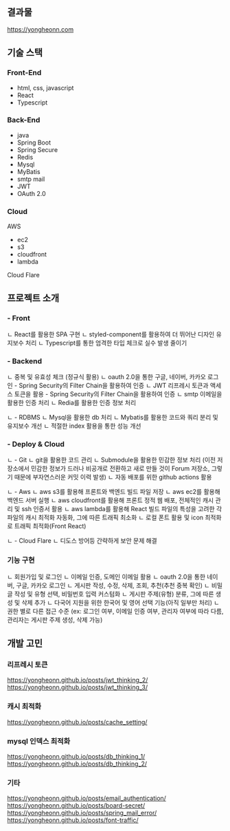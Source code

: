 ## 결과물  

https://yongheonn.com  

## 기술 스택

### Front-End

- html, css, javascript
- React
- Typescript


### Back-End

- java
- Spring Boot
- Spring Secure
- Redis
- Mysql
- MyBatis
- smtp mail
- JWT
- OAuth 2.0


### Cloud

AWS
- ec2
- s3
- cloudfront
- lambda

Cloud Flare

## 프로젝트 소개

### - Front
  ㄴ React를 활용한 SPA 구현
  ㄴ styled-component를 활용하여 더 뛰어난 디자인 유지보수 처리
  ㄴ Typescript를 통한 엄격한 타입 체크로 실수 발생 줄이기

### - Backend
  ㄴ 중복 및 유효성 체크 (정규식 활용)
  ㄴ oauth 2.0을 통한 구글, 네이버, 카카오 로그인 - Spring Security의 Filter Chain을 활용하여 인증
  ㄴ JWT 리프레시 토큰과 액세스 토큰을 활용 - Spring Security의 Filter Chain을 활용하여 인증
  ㄴ smtp 이메일을 활용한 인증 처리
  ㄴ Redia를 활용한 인증 정보 처리
  
  ㄴ - RDBMS
    ㄴ Mysql을 활용한 db 처리
    ㄴ Mybatis를 활용한 코드와 쿼리 분리 및 유지보수 개선
    ㄴ 적절한 index 활용을 통한 성능 개선
    
### - Deploy & Cloud
  ㄴ - Git
    ㄴ git을 활용한 코드 관리
    ㄴ Submodule을 활용한 민감한 정보 처리 
    (이전 저장소에서 민감한 정보가 드러나 비공개로 전환하고 새로 만들 것이 Forum 저장소, 그렇기 때문에 부자연스러운 커밋 이력 발생)
    ㄴ 자동 배포를 위한 github actions 활용
  
  ㄴ - Aws
    ㄴ aws s3를 활용해 프론트와 백엔드 빌드 파일 저장
    ㄴ aws ec2를 활용해 백엔드 서버 실행
    ㄴ aws cloudfront를 활용해 프론트 정적 웹 배포, 전체적인 캐시 관리 및 ssh 인증서 활용
    ㄴ aws lambda를 활용해 React 빌드 파일의 특성을 고려한 각 파일의 캐시 최적화 자동화, 그에 따른 트래픽 최소화
    ㄴ 로컬 폰트 활용 및 icon 최적화로 트래픽 최적화(Front React)
    
  ㄴ - Cloud Flare
    ㄴ 디도스 방어등 간략하게 보안 문제 해결
    
### 기능 구현
  ㄴ 회원가입 및 로그인
  ㄴ 이메일 인증, 도메인 이메일 활용
  ㄴ oauth 2.0을 통한 네이버, 구글, 카카오 로그인
  ㄴ 게시판 작성, 수정, 삭제, 조회, 추천(추천 중복 확인)
  ㄴ 비밀글 작성 및 유형 선택, 비밀번호 입력 커스텀화
  ㄴ 게시판 주제(유형) 분류, 그에 따른 생성 및 삭제 추가
  ㄴ 다국어 지원을 위한 한국어 및 영어 선택 기능(아직 일부만 처리)
  ㄴ 권한 별로 다른 접근 수준
  (ex: 로그인 여부, 이메일 인증 여부, 관리자 여부에 따라 다름, 관리자는 게시판 주제 생성, 삭제 가능)
  

## 개발 고민

### 리프레시 토큰

https://yongheonn.github.io/posts/jwt_thinking_2/  
https://yongheonn.github.io/posts/jwt_thinking_3/  

### 캐시 최적화

https://yongheonn.github.io/posts/cache_setting/  

### mysql 인덱스 최적화

https://yongheonn.github.io/posts/db_thinking_1/  
https://yongheonn.github.io/posts/db_thinking_2/  

### 기타

https://yongheonn.github.io/posts/email_authentication/  
https://yongheonn.github.io/posts/board-secret/  
https://yongheonn.github.io/posts/spring_mail_error/  
https://yongheonn.github.io/posts/font-traffic/  
 
